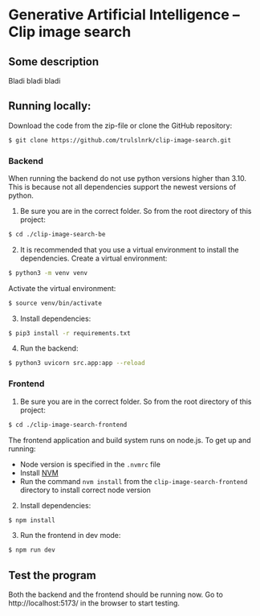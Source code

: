 # Generative Artificial Intelligence – Clip image search

## Some description

Bladi bladi bladi

## Running locally:

Download the code from the zip-file or clone the GitHub repository:

```bash
$ git clone https://github.com/trulslnrk/clip-image-search.git
```

### Backend

When running the backend do not use python versions higher than 3.10.
This is because not all dependencies support the newest versions of python.

1. Be sure you are in the correct folder. So from the root directory of this project:

```bash
$ cd ./clip-image-search-be
```

2. It is recommended that you use a virtual environment to install the dependencies. Create a virtual environment:

```bash
$ python3 -m venv venv
```

Activate the virtual environment:

```bash
$ source venv/bin/activate
```

3. Install dependencies:

```bash
$ pip3 install -r requirements.txt
```

4. Run the backend:

```bash
$ python3 uvicorn src.app:app --reload
```

### Frontend

1. Be sure you are in the correct folder. So from the root directory of this project:

```bash
$ cd ./clip-image-search-frontend
```

The frontend application and build system runs on node.js. To get up and running:

- Node version is specified in the `.nvmrc` file
- Install [NVM](https://github.com/nvm-sh/nvm)
- Run the command `nvm install` from the `clip-image-search-frontend` directory to install correct node version

2. Install dependencies:

```bash
$ npm install
```

3. Run the frontend in dev mode:

```bash
$ npm run dev
```

## Test the program

Both the backend and the frontend should be running now. Go to http://localhost:5173/ in the browser to start testing.

##
